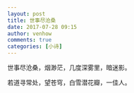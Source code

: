 ```yaml
---
layout: post
title: 世事尽沧桑
date: 2017-07-28 09:15
author: venhow
comments: true
categories: [小诗]
---
```

<div>世事尽沧桑，烟渺茫，几度深雾里，暗迷影。</div>

若道寻常处，望苍穹，白雪潜花瓣，一佳人。
